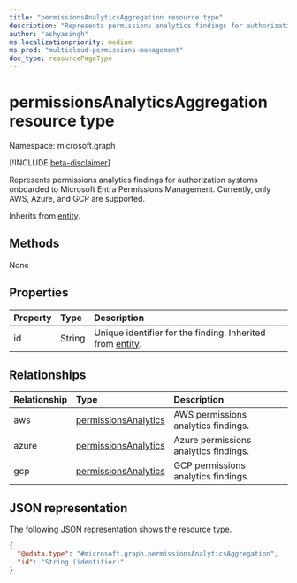 ```yaml
---
title: "permissionsAnalyticsAggregation resource type"
description: "Represents permissions analytics findings for authorization systems onboarded to Microsoft Entra Permissions Management."
author: "ashyasingh"
ms.localizationpriority: medium
ms.prod: "multicloud-permissions-management"
doc_type: resourcePageType
---
```


# permissionsAnalyticsAggregation resource type

Namespace: microsoft.graph

[!INCLUDE [beta-disclaimer](../../includes/beta-disclaimer.md)]

Represents permissions analytics findings for authorization systems onboarded to Microsoft Entra Permissions Management. Currently, only AWS, Azure, and GCP are supported.

Inherits from [entity](../resources/entity.md).

## Methods
None

## Properties
|Property|Type|Description|
|:---|:---|:---|
|id|String|Unique identifier for the finding. Inherited from [entity](../resources/entity.md).|

## Relationships
|Relationship|Type|Description|
|:---|:---|:---|
|aws|[permissionsAnalytics](../resources/permissionsanalytics.md)|AWS permissions analytics findings.|
|azure|[permissionsAnalytics](../resources/permissionsanalytics.md)|Azure permissions analytics findings.|
|gcp|[permissionsAnalytics](../resources/permissionsanalytics.md)|GCP permissions analytics findings.|

## JSON representation
The following JSON representation shows the resource type.
<!-- {
  "blockType": "resource",
  "keyProperty": "id",
  "@odata.type": "microsoft.graph.permissionsAnalyticsAggregation",
  "baseType": "microsoft.graph.entity",
  "openType": false
}
-->
``` json
{
  "@odata.type": "#microsoft.graph.permissionsAnalyticsAggregation",
  "id": "String (identifier)"
}
```

